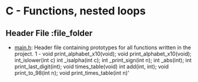 # C - Functions, nested loops

## Header File :file_folder

* [main.h](./main.h): Header file containing prototypes for all functions written in the project.
1 - void print_alphabet_x10(void);
void print_alphabet_x10(void);
int_islower(int c)
int _isalpha(int c);
int _print_sign(int n);
int _abs(int);
int print_last_digit(int);
void times_table(void)
int add(int, int);
void print_to_98(int n);
void print_times_table(int n)'
